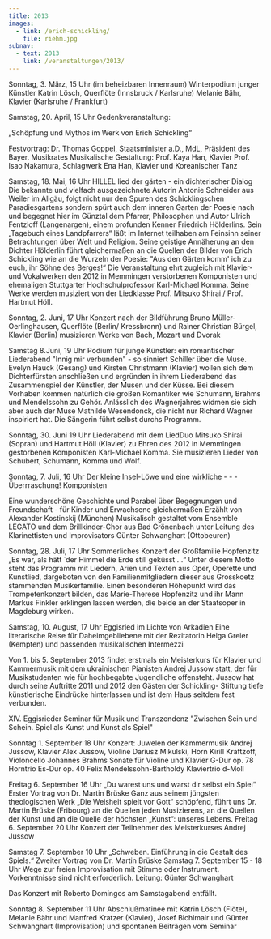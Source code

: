 ```yaml
---
title: 2013
images:
  - link: /erich-schickling/
    file: riehm.jpg
subnav:
  - text: 2013
    link: /veranstaltungen/2013/
---
```


Sonntag, 3. März, 15 Uhr (im beheizbaren Innenraum) Winterpodium junger Künstler Katrin Lösch, Querflöte (Innsbruck / Karlsruhe)
Melanie Bähr, Klavier (Karlsruhe / Frankfurt)

Samstag, 20. April, 15 Uhr Gedenkveranstaltung:
 
„Schöpfung und Mythos im Werk von Erich Schickling“

Festvortrag: Dr. Thomas Goppel, Staatsminister a.D., MdL, Präsident des Bayer. Musikrates Musikalische Gestaltung:
Prof. Kaya Han, Klavier
Prof. Isao Nakamura, Schlagwerk
Ena Han, Klavier und Koreanischer Tanz
 
Samstag, 18. Mai, 16 Uhr
HILLEL lied der gärten - ein dichterischer Dialog
Die bekannte und vielfach ausgezeichnete Autorin Antonie Schneider aus Weiler im Allgäu, folgt nicht nur den Spuren des Schicklingschen Paradiesgartens sondern spürt auch dem inneren Garten der Poesie nach und begegnet hier im Günztal dem Pfarrer, Philosophen und Autor Ulrich Fentzloff (Langenargen), einem profunden Kenner Friedrich Hölderlins. Sein „Tagebuch eines Landpfarrers“ läßt im Internet teilhaben am Feinsinn seiner Betrachtungen über Welt und Religion. Seine geistige Annäherung an den Dichter Hölderlin führt gleichermaßen an die Quellen der Bilder
von Erich Schickling wie an die Wurzeln der Poesie:
"Aus den Gärten komm' ich zu euch, ihr Söhne des Berges!“
Die Veranstaltung ehrt zugleich mit Klavier- und Vokalwerken den 2012 in Memmingen verstorbenen Komponisten und ehemaligen Stuttgarter Hochschulprofessor Karl-Michael Komma. Seine Werke werden musiziert von der Liedklasse Prof. Mitsuko Shirai / Prof. Hartmut Höll.

Sonntag, 2. Juni, 17 Uhr Konzert nach der Bildführung Bruno Müller-Oerlinghausen, Querflöte (Berlin/ Kressbronn) und Rainer Christian Bürgel, Klavier (Berlin)
musizieren Werke von Bach, Mozart und Dvorak

Samstag 8.Juni, 19 Uhr Podium für junge Künstler: ein romantischer Liederabend
"Innig mir verbunden" - so sinniert Schiller über die Muse. Evelyn Hauck (Gesang) und Kirsten Christmann (Klavier) wollen sich dem Dichterfürsten anschließen und ergründen in ihrem Liederabend das Zusammenspiel der Künstler, der Musen und der Küsse. Bei diesem Vorhaben kommen natürlich die großen Romantiker wie Schumann, Brahms und Mendelssohn zu Gehör. Anlässlich des Wagnerjahres widmen sie sich aber auch der Muse Mathilde Wesendonck, die nicht nur Richard Wagner inspiriert hat. Die Sängerin führt selbst durchs Programm.
 
Sonntag, 30. Juni 19 Uhr Liederabend
mit dem LiedDuo Mitsuko Shirai (Sopran) und Hartmut Höll (Klavier)
zu Ehren des 2012 in Memmingen gestorbenen Komponisten Karl-Michael Komma.
Sie musizieren Lieder von Schubert, Schumann, Komma und Wolf. 
 
Sonntag, 7. Juli, 16 Uhr
Der kleine Insel-Löwe
und eine wirkliche - - - Überrraschung!
Komponisten
 
Eine wunderschöne Geschichte und Parabel über
Begegnungen und Freundschaft - für Kinder und Erwachsene gleichermaßen
Erzählt von Alexander Kostinskij (München)
Musikalisch gestaltet vom Ensemble LEGATO und dem Brillkinder-Chor aus Bad Grönenbach unter Leitung des Klarinettisten und Improvisators Günter Schwanghart (Ottobeuren)
 
Sonntag, 28. Juli, 17 Uhr Sommerliches Konzert der Großfamilie Hopfenzitz „Es war, als hätt ́ der Himmel die Erde still geküsst ...“
Unter diesem Motto steht das Programm mit Liedern, Arien und Texten aus Oper, Operette und Kunstlied, dargeboten von den Familienmitgliedern dieser aus Grosskoetz stammenden Musikerfamilie.
Einen besonderen Höhepunkt wird das Trompetenkonzert bilden, das Marie-Therese Hopfenzitz und ihr Mann Markus Finkler erklingen lassen werden, die beide an der Staatsoper in Magdeburg wirken.
 
Samstag, 10. August, 17 Uhr Eggisried im Lichte von Arkadien
Eine literarische Reise für Daheimgebliebene
mit der Rezitatorin Helga Greier (Kempten) und passenden musikalischen Intermezzi
 
Von 1. bis 5. September 2013 findet erstmals ein Meisterkurs für Klavier und Kammermusik
mit dem ukrainischen Pianisten Andrej Jussow statt, der für Musikstudenten wie für hochbegabte Jugendliche offensteht. Jussow hat durch seine Auftritte 2011 und 2012 den Gästen der Schickling- Stiftung tiefe künstlerische Eindrücke hinterlassen und ist dem Haus seitdem fest verbunden.
 
XIV. Eggisrieder Seminar für Musik und Transzendenz
"Zwischen Sein und Schein. Spiel als Kunst und Kunst als Spiel"

 
Sonntag 1. September 18 Uhr Konzert: Juwelen der Kammermusik
Andrej Jussow, Klavier    Alex Jussow, Violine
Dariusz Mikulski, Horn    Kirill Kraftzoff, Violoncello
Johannes Brahms	 Sonate für Violine und Klavier G-Dur op. 78
Horntrio Es-Dur op. 40
Felix Mendelssohn-Bartholdy Klaviertrio d-Moll

 
Freitag 6. September 16 Uhr    „Du warest uns und warst dir selbst ein Spiel“
Erster Vortrag von Dr. Martin Brüske
Ganz aus seinem jüngsten theologischen Werk „Die Weisheit spielt vor Gott“ schöpfend, führt uns
Dr. Martin Brüske (Fribourg) an die Quellen jeden Musizierens, an die Quellen der Kunst und an die Quelle der höchsten „Kunst“: unseres Lebens.
Freitag 6. September 20 Uhr Konzert der Teilnehmer des Meisterkurses Andrej Jussow

Samstag 7. September 10 Uhr  „Schweben. Einführung in die Gestalt des Spiels.“
Zweiter Vortrag von Dr. Martin Brüske
Samstag 7. September  15 - 18 Uhr
Wege zur freien Improvisation mit Stimme oder Instrument. Vorkenntnisse sind nicht erforderlich. Leitung: Günter Schwanghart

Das Konzert mit Roberto Domingos am Samstagabend entfällt.

Sonntag 8. September 11 Uhr  Abschlußmatinee
mit Katrin Lösch (Flöte), Melanie Bähr und Manfred Kratzer (Klavier), Josef Bichlmair und Günter Schwanghart (Improvisation) und spontanen Beiträgen vom Seminar
 